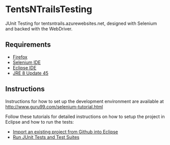 # TentsNTrailsTesting
JUnit Testing for tentsntrails.azurewebsites.net, designed with Selenium and backed with the WebDriver.

## Requirements
- [Firefox](https://www.mozilla.org/en-US/firefox/new/ "download page")
- [Selenium IDE](http://www.seleniumhq.org/ "more info")
- [Eclipse IDE](http://www.eclipse.org/downloads/ "download page")
- [JRE 8 Update 45](http://www.oracle.com/technetwork/java/javase/downloads/jdk8-downloads-2133151.html "download page")

## Instructions
Instructions for how to set up the development environment are available at http://www.guru99.com/selenium-tutorial.html

Follow these tutorials for detailed instructions on how to setup the project in Eclipse and how to run the tests:
- [Import an existing project from Github into Eclipse ](https://github.com/aaroncarsonart/TentsNTrailsTesting/wiki/Importing-Eclipse-Project-from-Github "Import to Eclipse Tutorial")
- [Run JUnit Tests and Test Suites](https://github.com/aaroncarsonart/TentsNTrailsTesting/wiki/Run-JUnit-Tests-in-Eclipse "JUnit Tutorial")

